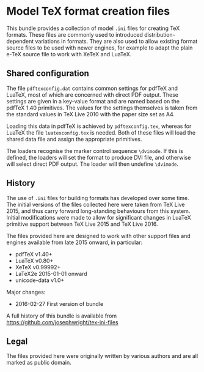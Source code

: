 # Model TeX format creation files

This bundle provides a collection of model `.ini` files for
creating TeX formats. These files are commonly used to introduced
distribution-dependent variations in formats. They are also used
to allow existing format source files to be used with newer
engines, for example to adapt the plain e-TeX source file to
work with XeTeX and LuaTeX.

## Shared configuration

The file `pdftexconfig.dat` contains common settings for pdfTeX
and LuaTeX, most of which are concerned with direct PDF output.
These settings are given in a key-value format and are named
based on the pdfTeX 1.40 primitives. The values for the settings
themselves is taken from the standard values in TeX Live 2010
with the paper size set as A4.

Loading this data in pdfTeX is achieved by `pdftexconfig.tex`,
whereas for LuaTeX the file `luatexconfig.tex` is needed. Both
of these files will load the shared data file and assign the
appropriate primitives.

The loaders recognise the marker control sequence `\dvimode`.
If this is defined, the loaders will set the format to produce
DVI file, and otherwise will select direct PDF output. The loader
will then undefine `\dvimode`.

## History

The use of `.ini` files for building formats has developed over
some time. The initial versions of the files collected here were
taken from TeX Live 2015, and thus carry forward long-standing
behaviours from this system. Initial modifications were made
to allow for significant changes in LuaTeX primitive support
between TeX Live 2015 and TeX Live 2016.

The files provided here are designed to work with other support
files and engines available from late 2015 onward, in particular:
- pdfTeX v1.40+
- LuaTeX v0.80+
- XeTeX  v0.99992+
- LaTeX2e 2015-01-01 onward
- unicode-data v1.0+

Major changes:
- 2016-02-27 First version of bundle

A full history of this bundle is available from
https://github.com/josephwright/tex-ini-files

## Legal

The files provided here were originally written by various
authors and are all marked as public domain.
